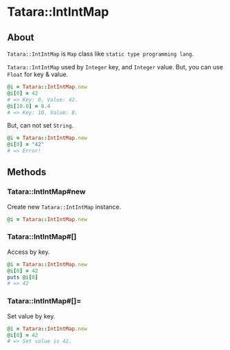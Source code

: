 # Tatara::IntIntMap
## About

`Tatara::IntIntMap` is `Map` class like `static type programming lang`.

`Tatara::IntIntMap` used by `Integer` key, and `Integer` value.
But, you can use `Float` for key & value.

```ruby
@i = Tatara::IntIntMap.new
@i[0] = 42
# => Key: 0, Value: 42.
@i[10.0] = 8.4
# => Key: 10, Value: 8.
```

But, can not set `String`.

```ruby
@i = Tatara::IntIntMap.new
@i[0] = "42"
# => Error!
```

## Methods
### Tatara::IntIntMap#new

Create new `Tatara::IntIntMap` instance.
```ruby
@i = Tatara::IntIntMap.new
```

### Tatara::IntIntMap#\[\]

Access by key.

```ruby
@i = Tatara::IntIntMap.new
@i[0] = 42
puts @i[0]
# => 42
```

### Tatara::IntIntMap#\[\]=

Set value by key.

```ruby
@i = Tatara::IntIntMap.new
@i[0] = 42
# => Set value is 42.
```